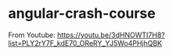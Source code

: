 # angular-crash-course
From Youtube:  https://youtu.be/3dHNOWTI7H8?list=PLY2rY7F_kdE70_OReRY_YJ5Wo4PHjhQBK

